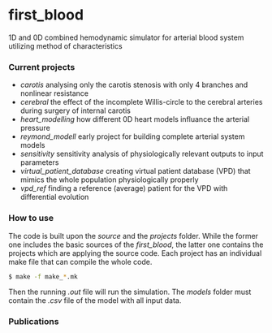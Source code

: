 # first_blood
1D and 0D combined hemodynamic simulator for arterial blood system utilizing method of characteristics

### Current projects
- *carotis* analysing only the carotis stenosis with only 4 branches and nonlinear resistance
- *cerebral* the effect of the incomplete Willis-circle to the cerebral arteries during surgery of internal carotis
- *heart_modelling* how different 0D heart models influance the arterial pressure
- *reymond_modell* early project for building complete arterial system models
- *sensitivity* sensitivity analysis of physiologically relevant outputs to input parameters
- *virtual_patient_database* creating virtual patient database (VPD) that mimics the whole population physiologically properly
- *vpd_ref* finding a reference (average) patient for the VPD with differential evolution

### How to use
The code is built upon the *source* and the *projects* folder. While the former one includes the basic sources of the *first_blood*, the latter one contains the projects which are applying the source code. Each project has an individual make file that can compile the whole code.

```sh
$ make -f make_*.mk
```

Then the running *.out* file will run the simulation. The *models* folder must contain the *.csv* file of the model with all input data.

### Publications
